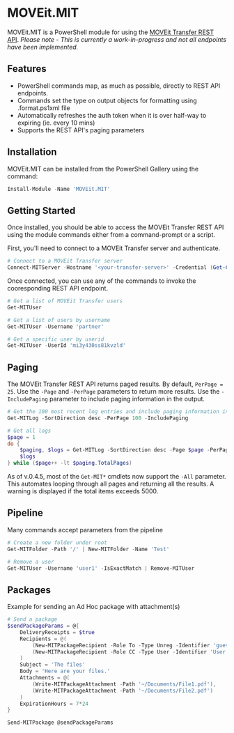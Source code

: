 # MOVEit.MIT
MOVEit.MIT is a PowerShell module for using the [MOVEit Transfer REST API](https://docs.ipswitch.com/MOVEit/Transfer2021/Api/rest/).  *Please note - This is currently a work-in-progress and not all endpoints have been implemented.*  
## Features
- PowerShell commands map, as much as possible, directly to REST API endpoints.
- Commands set the type on output objects for formatting using .format.ps1xml file
- Automatically refreshes the auth token when it is over half-way to expiring (ie. every 10 mins)
- Supports the REST API's paging parameters

## Installation
MOVEit.MIT can be installed from the PowerShell Gallery using the command:
```powershell
Install-Module -Name 'MOVEit.MIT'
```

## Getting Started
Once installed, you should be able to access the MOVEit Transfer REST API using the module commands either from a command-prompt or a script.

First, you'll need to connect to a MOVEit Transfer server and authenticate.
```powershell
# Connect to a MOVEit Transfer server
Connect-MITServer -Hostname '<your-transfer-server>' -Credential (Get-Credential)
```
Once connected, you can use any of the commands to invoke the cooresponding REST API endpoint.
```powershell
# Get a list of MOVEit Transfer users
Get-MITUser
```
```powershell
# Get a list of users by username
Get-MITUser -Username 'partner'
```
```powershell
# Get a specific user by userid
Get-MITUser -UserId 'mi3y430ss81kvzld'
```
## Paging
The MOVEit Transfer REST API returns paged results.  By default, `PerPage = 25`.  Use the `-Page` and `-PerPage` parameters to return more results.  Use the `-IncludePaging` parameter to include paging information in the output.
```powershell
# Get the 100 most recent log entries and include paging information in the output
Get-MITLog -SortDirection desc -PerPage 100 -IncludePaging
```
```powershell
# Get all logs
$page = 1
do {
    $paging, $logs = Get-MITLog -SortDirection desc -Page $page -PerPage 50 -IncludePaging
    $logs
} while ($page++ -lt $paging.TotalPages)
```
As of v.0.4.5, most of the `Get-MIT*` cmdlets now support the `-All` parameter.  This automates looping through all pages and returning all the results.  A warning is displayed if the total items exceeds 5000.
## Pipeline
Many commands accept parameters from the pipeline
```powershell
# Create a new folder under root
Get-MITFolder -Path '/' | New-MITFolder -Name 'Test'
```
```powershell
# Remove a user
Get-MITUser -Username 'user1' -IsExactMatch | Remove-MITUser
```
## Packages
Example for sending an Ad Hoc package with attachment(s)
```powershell
# Send a package
$sendPackageParams = @{
    DeliveryReceipts = $true    
    Recipients = @(
        (New-MITPackageRecipient -Role To -Type Unreg -Identifier 'guest1@moveitdemo.com'),
        (New-MITPackageRecipient -Role CC -Type User -Identifier 'User 2')
    )
    Subject = 'The files'
    Body = 'Here are your files.'
    Attachments = @(
        (Write-MITPackageAttachment -Path '~/Documents/File1.pdf'),
        (Write-MITPackageAttachment -Path '~/Documents/File2.pdf')
    )
    ExpirationHours = 7*24
}

Send-MITPackage @sendPackageParams
```
